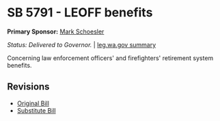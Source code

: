 # SB 5791 - LEOFF benefits
**Primary Sponsor:** [Mark Schoesler](/person/leg/mark.schoesler.md)

*Status: Delivered to Governor.* | [leg.wa.gov summary](https://app.leg.wa.gov/billsummary?BillNumber=5791&Year=2021)

Concerning law enforcement officers' and firefighters' retirement system benefits.

## Revisions
* [Original Bill](1/)
* [Substitute Bill](S/)